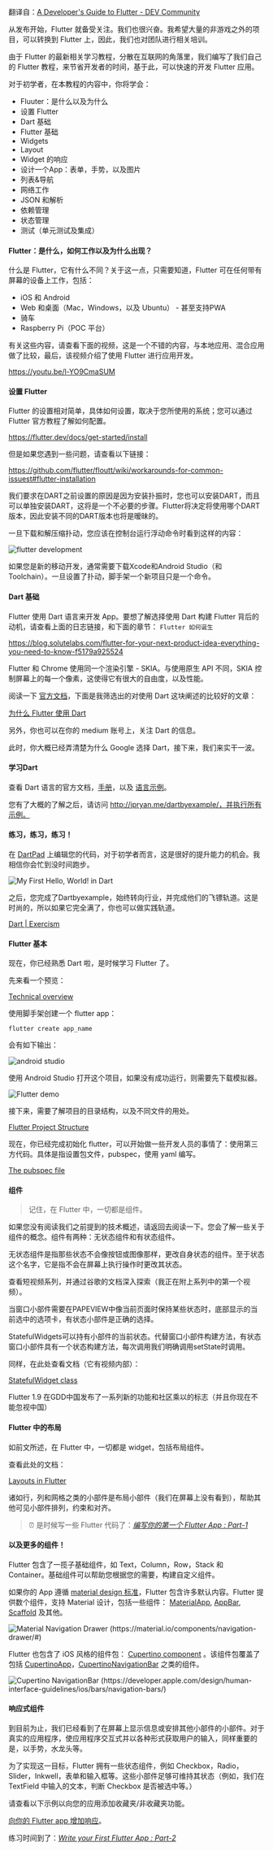 翻译自：[A Developer's Guide to Flutter - DEV Community](https://dev.to/solutelabs/a-developer-s-guide-to-flutter-37f1)



从发布开始，Flutter 就备受关注。我们也很兴奋。我希望大量的非游戏之外的项目，可以转换到 Flutter 上，因此，我们也对团队进行相关培训。



由于 Flutter 的最新相关学习教程，分散在互联网的角落里，我们编写了我们自己的 Flutter 教程，来节省开发者的时间，基于此，可以快速的开发 Flutter 应用。



对于初学者，在本教程的内容中，你将学会：

- Fluuter：是什么以及为什么
- 设置 Flutter
- Dart 基础
- Flutter 基础
- Widgets
- Layout
- Widget 的响应
- 设计一个App：表单，手势，以及图片
- 列表&导航
- 网络工作
- JSON 和解析
- 依赖管理
- 状态管理
- 测试（单元测试及集成）



#### Flutter：是什么，如何工作以及为什么出现？

什么是 Flutter，它有什么不同？关于这一点，只需要知道，Flutter 可在任何带有屏幕的设备上工作，包括：



- iOS 和 Android
- Web 和桌面（Mac，Windows，以及 Ubuntu） - 甚至支持PWA
- 骑车
- Raspberry Pi（POC 平台）



有关这些内容，请查看下面的视频，这是一个不错的内容，与本地应用、混合应用做了比较，最后，该视频介绍了使用 Flutter 进行应用开发。



https://youtu.be/l-YO9CmaSUM



#### 设置 Flutter



Flutter 的设置相对简单，具体如何设置，取决于您所使用的系统；您可以通过 Flutter 官方教程了解如何配置。



https://flutter.dev/docs/get-started/install



但是如果您遇到一些问题，请查看以下链接：

https://github.com/flutter/floutt/wiki/workarounds-for-common-issuest#flutter-installation



我们要求在DART之前设置的原因是因为安装扑振时，您也可以安装DART，而且可以单独安装DART，这将是一个不必要的步骤。Flutter将决定将使用哪个DART版本，因此安装不同的DART版本也将是暧昧的。



一旦下载和解压缩扑动，您应该在控制台运行浮动命令时看到这样的内容：



![flutter development](https://res.cloudinary.com/practicaldev/image/fetch/s--Z0NRoy7O--/c_limit%2Cf_auto%2Cfl_progressive%2Cq_auto%2Cw_880/https://cdn-images-1.medium.com/max/800/1%2AaIAn1ORPEBwUY1krrd8iDA.png)





如果您是新的移动开发，通常需要下载Xcode和Android Studio（和Toolchain）。一旦设置了扑动，脚手架一个新项目只是一个命令。



#### Dart 基础



Flutter 使用 Dart 语言来开发 App。要想了解选择使用 Dart 构建 Flutter 背后的动机，请查看上面的日志链接，和下面的章节： `Flutter 如何诞生`



https://blog.solutelabs.com/flutter-for-your-next-product-idea-everything-you-need-to-know-f5179a925524



Flutter 和 Chrome 使用同一个渲染引擎 - SKIA。与使用原生 API 不同，SKIA 控制屏幕上的每一个像素，这使得它有很大的自由度，以及性能。



阅读一下 [官方文档](https://flutter.dev/docs/resources/faq#why-did-flutter-choose-to-use-dart)，下面是我筛选出的对使用 Dart 这块阐述的比较好的文章：



[为什么 Flutter 使用 Dart](https://hackernoon.com/why-flutter-uses-dart-dd635a054ebf)



另外，你也可以在你的 medium 账号上，关注 Dart 的信息。



此时，你大概已经弄清楚为什么 Google 选择 Dart，接下来，我们来实干一波。



#### 学习Dart

查看 Dart 语言的官方文档，[手册](https://dart.dev/guides/language/language-tour)，以及 [语言示例](https://dart.dev/samples)。



您有了大概的了解之后，请访问 http://jpryan.me/dartbyexample/，并执行所有示例。



#### 练习，练习，练习！



在 [DartPad](https://dartpad.dartlang.org/) 上编辑您的代码，对于初学者而言，这是很好的提升能力的机会。我相信你会忙到没时间跑步。



![My First Hello, World! in Dart](https://res.cloudinary.com/practicaldev/image/fetch/s--mdZmTXeW--/c_limit%2Cf_auto%2Cfl_progressive%2Cq_auto%2Cw_880/https://cdn-images-1.medium.com/max/800/1%2Aj5k-sQWAqf0LHl_SUR3_Gg.png)



之后，您完成了Dartbyexample，始终转向行业，并完成他们的飞镖轨道。这是时尚的，所以如果它完全满了，你也可以做实践轨道。



[Dart | Exercism](https://exercism.io/tracks/dart)



#### Flutter 基本



现在，你已经熟悉 Dart 啦，是时候学习 Flutter 了。



先来看一个预览：



[Technical overview](https://flutter.dev/docs/resources/technical-overview)



使用脚手架创建一个 flutter app：



```
flutter create app_name
```



会有如下输出：



![android studio](https://res.cloudinary.com/practicaldev/image/fetch/s--nV911Awg--/c_limit%2Cf_auto%2Cfl_progressive%2Cq_auto%2Cw_880/https://cdn-images-1.medium.com/max/800/1%2A3KBHP-3nKyS3XP8bTma2Yw.png)



使用 Android Studio 打开这个项目，如果没有成功运行，则需要先下载模拟器。



![Flutter demo](https://res.cloudinary.com/practicaldev/image/fetch/s--qCyMYCjg--/c_limit%2Cf_auto%2Cfl_progressive%2Cq_auto%2Cw_880/https://cdn-images-1.medium.com/max/800/1%2AdA0ntm5vz0xGyDYsp2-f7g.png)



接下来，需要了解项目的目录结构，以及不同文件的用处。



[Flutter Project Structure](https://dev.to/jay_tillu/flutter-project-structure-1lhe)



现在，你已经完成初始化 flutter，可以开始做一些开发人员的事情了：使用第三方代码。具体是指设置包文件，pubspec，使用 yaml 编写。



[The pubspec file](https://dart.dev/tools/pub/pubspec)



#### 组件



> 记住，在 Flutter 中，一切都是组件。



如果您没有阅读我们之前提到的技术概述，请返回去阅读一下。您会了解一些关于组件的概念。组件有两种：无状态组件和有状态组件。



无状态组件是指那些状态不会像按钮或图像那样，更改自身状态的组件。至于状态这个名字，它是指不会在屏幕上执行操作时更改其状态。



查看短视频系列，并通过谷歌的文档深入探索（我正在附上系列中的第一个视频）。



当窗口小部件需要在PAPEVIEW中像当前页面时保持某些状态时，底部显示的当前选中的选项卡，有状态小部件是正确的选择。





StatefulWidgets可以持有小部件的当前状态。代替窗口小部件构建方法，有状态窗口小部件具有一个状态构建方法，每次调用我们明确调用setState时调用。



同样，在此处查看文档（它有视频内部）：

[StatefulWidget class](https://api.flutter.dev/flutter/widgets/StatefulWidget-class.html)



Flutter 1.9 在GDD中国发布了一系列新的功能和社区乘以的标志（并且你现在不能忽视中国）



#### Flutter 中的布局



如前文所述，在 Flutter 中，一切都是 widget，包括布局组件。



查看此处的文档：



[Layouts in Flutter](https://flutter.dev/docs/development/ui/layout)



诸如行，列和网格之类的小部件是布局小部件（我们在屏幕上没有看到），帮助其他可见小部件排列，约束和对齐。



> ⏰ 是时候写一些 Flutter 代码了：[*编写你的第一个 Flutter App : Part-1*](https://codelabs.developers.google.com/codelabs/first-flutter-app-pt1/#0)



#### 以及更多的组件！



Flutter 包含了一揽子基础组件，如 Text，Column，Row，Stack 和 Container。基础组件可以帮助您根据您的需要，构建自定义组件。



如果你的 App 遵循 [material design 标准](https://material.io/design/guidelines-overview/)，Flutter 包含许多默认内容。Flutter 提供数个组件，支持 Material 设计，包括一些组件： [MaterialApp](https://api.flutter.dev/flutter/material/MaterialApp-class.html), [AppBar](https://api.flutter.dev/flutter/material/AppBar-class.html), [Scaffold](https://api.flutter.dev/flutter/material/Scaffold-class.html) 及其他。



![Material Navigation Drawer (https://material.io/components/navigation-drawer/#)](https://res.cloudinary.com/practicaldev/image/fetch/s--3tEXyTQ7--/c_limit%2Cf_auto%2Cfl_progressive%2Cq_auto%2Cw_880/https://cdn-images-1.medium.com/max/800/0%2ANibO5ZD4c_QJMAHR.png)



Flutter 也包含了 iOS 风格的组件包： [Cupertino component](https://flutter.dev/docs/development/ui/widgets/cupertino) 。该组件包覆盖了包括  [CupertinoApp](https://api.flutter.dev/flutter/cupertino/CupertinoApp-class.html)，[CupertinoNavigationBar](https://api.flutter.dev/flutter/cupertino/CupertinoNavigationBar-class.html) 之类的组件。



![Cupertino NavigationBar (https://developer.apple.com/design/human-interface-guidelines/ios/bars/navigation-bars/)](https://res.cloudinary.com/practicaldev/image/fetch/s--8DrYiFpv--/c_limit%2Cf_auto%2Cfl_progressive%2Cq_auto%2Cw_880/https://cdn-images-1.medium.com/max/800/0%2A3GR_8PDpRyl4Tvmv.png)



#### 响应式组件



到目前为止，我们已经看到了在屏幕上显示信息或安排其他小部件的小部件。对于真实的应用程序，使应用程序交互式并以各种形式获取用户的输入，同样重要的是，以手势，水龙头等。



为了实现这一目标，Flutter 拥有一些状态组件，例如 Checkbox，Radio，Slider，Inkwell，表单和输入框等。这些小部件足够可维持其状态（例如，我们在 TextField 中输入的文本，判断 Checkbox 是否被选中等。）



请查看以下示例以向您的应用添加收藏夹/非收藏夹功能。



[向你的 Flutter app 增加响应](https://flutter.dev/docs/development/ui/interactive)。



练习时间到了：[*Write your First Flutter App : Part-2*](https://codelabs.developers.google.com/codelabs/first-flutter-app-pt2/#0)

